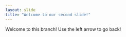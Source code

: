 ```yaml
---
layout: slide
title: "Welcome to our second slide!"
---
```

Welcome to this branch!
Use the left arrow to go back!

